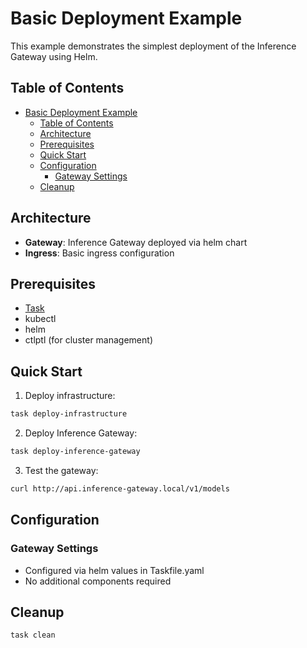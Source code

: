 # Basic Deployment Example

This example demonstrates the simplest deployment of the Inference Gateway using Helm.

## Table of Contents

- [Basic Deployment Example](#basic-deployment-example)
  - [Table of Contents](#table-of-contents)
  - [Architecture](#architecture)
  - [Prerequisites](#prerequisites)
  - [Quick Start](#quick-start)
  - [Configuration](#configuration)
    - [Gateway Settings](#gateway-settings)
  - [Cleanup](#cleanup)

## Architecture

- **Gateway**: Inference Gateway deployed via helm chart
- **Ingress**: Basic ingress configuration

## Prerequisites

- [Task](https://taskfile.dev/installation/)
- kubectl
- helm
- ctlptl (for cluster management)

## Quick Start

1. Deploy infrastructure:

```bash
task deploy-infrastructure
```

2. Deploy Inference Gateway:

```bash
task deploy-inference-gateway
```

3. Test the gateway:

```bash
curl http://api.inference-gateway.local/v1/models
```

## Configuration

### Gateway Settings

- Configured via helm values in Taskfile.yaml
- No additional components required

## Cleanup

```bash
task clean
```
